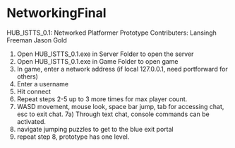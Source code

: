 # NetworkingFinal
HUB_ISTTS_0.1: Networked Platformer Prototype
Contributers:
Lansingh Freeman
Jason Gold

1) Open HUB_ISTTS_0.1.exe in Server Folder to open the server
2) Open HUB_ISTTS_0.1.exe in Game Folder to open game 
3) In game, enter a network address (if local 127.0.0.1, need portforward for others)
4) Enter a username
5) Hit connect
6) Repeat steps 2-5 up to 3 more times for max player count.
7) WASD movement, mouse look, space bar jump, tab for accessing chat, esc to exit chat.
7a) Through text chat, console commands can be activated.
8) navigate jumping puzzles to get to the blue exit portal
9) repeat step 8, prototype has one level.